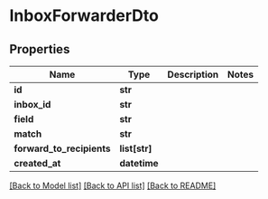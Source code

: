 # InboxForwarderDto

## Properties
Name | Type | Description | Notes
------------ | ------------- | ------------- | -------------
**id** | **str** |  | 
**inbox_id** | **str** |  | 
**field** | **str** |  | 
**match** | **str** |  | 
**forward_to_recipients** | **list[str]** |  | 
**created_at** | **datetime** |  | 

[[Back to Model list]](../README#documentation-for-models) [[Back to API list]](../README#documentation-for-api-endpoints) [[Back to README]](../README)


